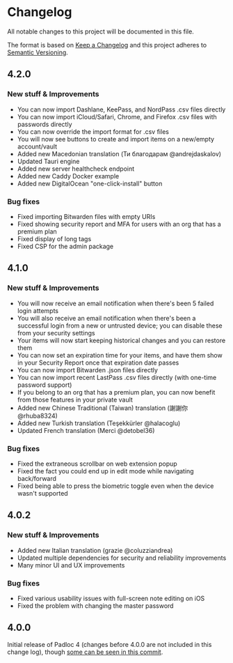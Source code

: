 # Changelog

All notable changes to this project will be documented in this file.

The format is based on [Keep a Changelog](http://keepachangelog.com/en/1.0.0/)
and this project adheres to
[Semantic Versioning](http://semver.org/spec/v2.0.0.html).

## 4.2.0

### New stuff & Improvements

-   You can now import Dashlane, KeePass, and NordPass .csv files directly
-   You can now import iCloud/Safari, Chrome, and Firefox .csv files with
    passwords directly
-   You can now override the import format for .csv files
-   You will now see buttons to create and import items on a new/empty
    account/vault
-   Added new Macedonian translation (Ти благодарам @andrejdaskalov)
-   Updated Tauri engine
-   Added new server healthcheck endpoint
-   Added new Caddy Docker example
-   Added new DigitalOcean "one-click-install" button

### Bug fixes

-   Fixed importing Bitwarden files with empty URIs
-   Fixed showing security report and MFA for users with an org that has a
    premium plan
-   Fixed display of long tags
-   Fixed CSP for the admin package

## 4.1.0

### New stuff & Improvements

-   You will now receive an email notification when there's been 5 failed login
    attempts
-   You will also receive an email notification when there's been a successful
    login from a new or untrusted device; you can disable these from your
    security settings
-   Your items will now start keeping historical changes and you can restore
    them
-   You can now set an expiration time for your items, and have them show in
    your Security Report once that expiration date passes
-   You can now import Bitwarden .json files directly
-   You can now import recent LastPass .csv files directly (with one-time
    password support)
-   If you belong to an org that has a premium plan, you can now benefit from
    those features in your private vault
-   Added new Chinese Traditional (Taiwan) translation (謝謝你 @rhuba8324)
-   Added new Turkish translation (Teşekkürler @halacoglu)
-   Updated French translation (Merci @detobel36)

### Bug fixes

-   Fixed the extraneous scrollbar on web extension popup
-   Fixed the fact you could end up in edit mode while navigating back/forward
-   Fixed being able to press the biometric toggle even when the device wasn't
    supported

## 4.0.2

### New stuff & Improvements

-   Added new Italian translation (grazie @coluzziandrea)
-   Updated multiple dependencies for security and reliability improvements
-   Many minor UI and UX improvements

### Bug fixes

-   Fixed various usability issues with full-screen note editing on iOS
-   Fixed the problem with changing the master password

## 4.0.0

Initial release of Padloc 4 (changes before 4.0.0 are not included in this
change log), though
[some can be seen in this commit](https://github.com/padloc/padloc/blob/12b027b37ccf123b15a066e4715354f4cf080384/CHANGELOG.md).
